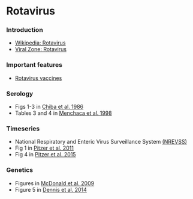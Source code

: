 # Rotavirus

### Introduction

* [Wikipedia: Rotavirus](https://en.wikipedia.org/wiki/Rotavirus)
* [Viral Zone: Rotavirus](http://viralzone.expasy.org/all_by_species/107.html)


### Important features

* [Rotavirus vaccines](http://www.cdc.gov/vaccines/pubs/surv-manual/chpt13-rotavirus.html) 

### Serology

* Figs 1-3 in [Chiba et al. 1986](chiba-rotavirus-serology.pdf)
* Tables 3 and 4 in [Menchaca et al. 1998](http://cvi.asm.org/content/5/3/328.long)

### Timeseries

* National Respiratory and Enteric Virus Surveillance System [(NREVSS)](https://www.cdc.gov/surveillance/nrevss/rotavirus/index.html)
* Fig 1 in [Pitzer et al. 2011](http://www.pnas.org/content/108/48/19353.full)
* Fig 4 in [Pitzer et al. 2015](http://www.nature.com/articles/srep18585)


### Genetics 

* Figures in [McDonald et al. 2009](http://journals.plos.org/plospathogens/article?id=10.1371%2Fjournal.ppat.1000634)
* Figure 5 in [Dennis et al. 2014](http://jvi.asm.org/content/88/7/3789.long)

